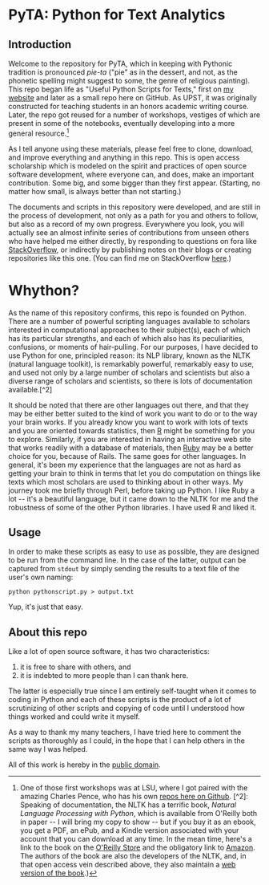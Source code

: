 # PyTA: Python for Text Analytics

## Introduction

Welcome to the repository for PyTA, which in keeping with Pythonic tradition is pronounced _pie-ta_ ("pie" as in the dessert, and not, as the phonetic spelling might suggest to some, the genre of religious painting). This repo began life as "Useful Python Scripts for Texts," first on [my website] and later as a small repo here on GitHub. As UPST, it was originally constructed for teaching students in an honors academic writing course. Later, the repo got reused for a number of workshops, vestiges of which are present in some of the notebooks, eventually developing into a more general resource.[^1]

As I tell anyone using these materials, please feel free to clone, download, and improve everything and anything in this repo. This is open access scholarship which is modeled on the spirit and practices of open source software development, where everyone can, and does, make an important contribution. Some big, and some bigger than they first appear. (Starting, no matter how small, is always better than not starting.)

The documents and scripts in this repository were developed, and are still in the process of development, not only as a path for you and others to follow, but also as a record of my own progress. Everywhere you look, you will actually see an almost infinite series of contributions from unseen others who have helped me either directly, by responding to questions on fora like [StackOverflow], or indirectly by publishing notes on their blogs or creating repositories like this one. (You can find me on StackOverflow [here].)

# Whython?

As the name of this repository confirms, this repo is founded on Python. There are a number of powerful scripting languages available to scholars interested in computational approaches to their subject(s), each of which has its particular strengths, and each of which also has its peculiarities, confusions, or moments of hair-pulling. For our purposes, I have decided to use Python for one, principled reason: its NLP library, known as the NLTK (natural language toolkit), is remarkably powerful, remarkably easy to use, and used not only by a large number of scholars and scientists but also a diverse range of scholars and scientists, so there is lots of documentation available.[^2]

It should be noted that there are other languages out there, and that they may be either better suited to the kind of work you want to do or to the way your brain works. If you already know you want to work with lots of texts and you are oriented towards statistics, then [R] might be something for you to explore. Similarly, if you are interested in having an interactive web site that works readily with a database of materials, then [Ruby] may be a better choice for you, because of Rails. The same goes for other languages. In general, it's been my experience that the languages are not as hard as getting your brain to think in terms that let you do computation on things like texts which most scholars are used to thinking about in other ways. My journey took me briefly through Perl, before taking up Python. I like Ruby a lot -- it's a beautiful language, but it came down to the NLTK for me and the robustness of some of the other Python libraries. I have used R and liked it.

## Usage

In order to make these scripts as easy to use as possible, they are designed to be run from the command line. In the case of the latter, output can be captured from `stdout` by simply sending the results to a text file of the user's own naming:

```
python pythonscript.py > output.txt
```

Yup, it's just that easy.

## About this repo

Like a lot of open source software, it has two characteristics:

1. it is free to share with others, and
2. it is indebted to more people than I can thank here.

The latter is especially true since I am entirely self-taught when it comes to coding in Python and each of these scripts is the product of a lot of scrutinizing of other scripts and copying of code until I understood how things worked and could write it myself.

As a way to thank my many teachers, I have tried here to comment the scripts as thoroughly as I could, in the hope that I can help others in the same way I was helped.

All of this work is hereby in the [public domain].

[^1]: One of those first workshops was at LSU, where I got paired with the amazing Charles Pence, who has his own [repos here on Github](https://github.com/cpence/). [^2]: Speaking of documentation, the NLTK has a terrific book, _Natural Language Processing with Python_, which is available from O'Reilly both in paper -- I will bring my copy to show -- but if you buy it as an ebook, you get a PDF, an ePub, and a Kindle version associated with your account that you can download at any time. In the mean time, here's a link to the book on the [O'Reilly Store] and the obligatory link to [Amazon]. The authors of the book are also the developers of the NLTK, and, in that open access vein described above, they also maintain a [web version of the book].)

[amazon]: http://amzn.to/1OMa1Gx
[here]: http://stackoverflow.com/users/1457672/john-laudun
[my website]: http://johnlaudun.org/
[o'reilly store]: http://shop.oreilly.com/product/9780596516499.do
[public domain]: http://creativecommons.org/publicdomain/
[r]: https://www.r-project.org
[ruby]: https://www.ruby-lang.org/en/
[stackoverflow]: http://stackoverflow.com
[the book]: http://shop.oreilly.com/product/9780596516499.do
[web version of the book]: http://www.nltk.org/book/
